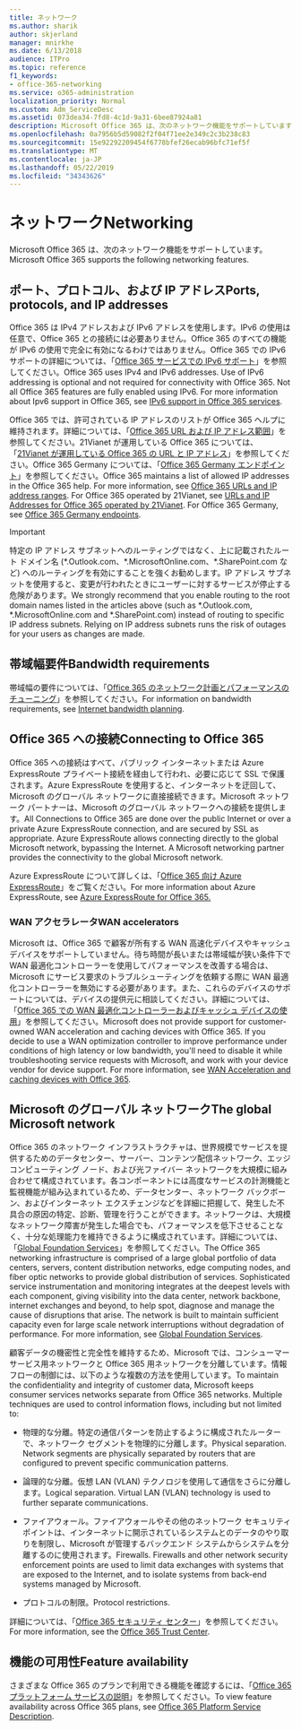 ```yaml
---
title: ネットワーク
ms.author: sharik
author: skjerland
manager: mnirkhe
ms.date: 6/13/2018
audience: ITPro
ms.topic: reference
f1_keywords:
- office-365-networking
ms.service: o365-administration
localization_priority: Normal
ms.custom: Adm_ServiceDesc
ms.assetid: 073dea34-7fd8-4c1d-9a31-6bee87924a81
description: Microsoft Office 365 は、次のネットワーク機能をサポートしています。
ms.openlocfilehash: 0a7956b5d59082f2f04f71ee2e349c2c3b238c83
ms.sourcegitcommit: 15e92292209454f6778bfef26ecab96bfc71ef5f
ms.translationtype: MT
ms.contentlocale: ja-JP
ms.lasthandoff: 05/22/2019
ms.locfileid: "34343626"
---
```

# <a name="networking"></a><span data-ttu-id="79527-103">ネットワーク</span><span class="sxs-lookup"><span data-stu-id="79527-103">Networking</span></span>

<span data-ttu-id="79527-104">Microsoft Office 365 は、次のネットワーク機能をサポートしています。</span><span class="sxs-lookup"><span data-stu-id="79527-104">Microsoft Office 365 supports the following networking features.</span></span>
  
## <a name="ports-protocols-and-ip-addresses"></a><span data-ttu-id="79527-105">ポート、プロトコル、および IP アドレス</span><span class="sxs-lookup"><span data-stu-id="79527-105">Ports, protocols, and IP addresses</span></span>

<span data-ttu-id="79527-p101">Office 365 は IPv4 アドレスおよび IPv6 アドレスを使用します。IPv6 の使用は任意で、Office 365 との接続には必要ありません。Office 365 のすべての機能が IPv6 の使用で完全に有効になるわけではありません。Office 365 での IPv6 サポートの詳細については、「[Office 365 サービスでの IPv6 サポート](https://go.microsoft.com/fwlink/?LinkID=785121&amp;clcid=0x409)」を参照してください。</span><span class="sxs-lookup"><span data-stu-id="79527-p101">Office 365 uses IPv4 and IPv6 addresses. Use of IPv6 addressing is optional and not required for connectivity with Office 365. Not all Office 365 features are fully enabled using IPv6. For more information about Ipv6 support in Office 365, see [IPv6 support in Office 365 services](https://go.microsoft.com/fwlink/?LinkID=785121&amp;clcid=0x409).</span></span>
  
<span data-ttu-id="79527-p102">Office 365 では、許可されている IP アドレスのリストが Office 365 ヘルプに維持されます。詳細については、「[Office 365 URL および IP アドレス範囲](https://go.microsoft.com/fwlink/p/?LinkID=243567)」を参照してください。21Vianet が運用している Office 365 については、「[21Vianet が運用している Office 365 の URL と IP アドレス](https://go.microsoft.com/fwlink/?LinkID=733351&amp;clcid=0x409)」を参照してください。Office 365 Germany については、「[Office 365 Germany エンドポイント](https://support.office.com/en-us/article/Office-365-Germany-endpoints-8a113a50-0071-4155-bb8e-eba5a8dbd4c8)」を参照してください。</span><span class="sxs-lookup"><span data-stu-id="79527-p102">Office 365 maintains a list of allowed IP addresses in the Office 365 help. For more information, see [Office 365 URLs and IP address ranges](https://go.microsoft.com/fwlink/p/?LinkID=243567). For Office 365 operated by 21Vianet, see [URLs and IP Addresses for Office 365 operated by 21Vianet](https://go.microsoft.com/fwlink/?LinkID=733351&amp;clcid=0x409). For Office 365 Germany, see [Office 365 Germany endpoints](https://support.office.com/en-us/article/Office-365-Germany-endpoints-8a113a50-0071-4155-bb8e-eba5a8dbd4c8).</span></span>
  
> [!IMPORTANT]
> <span data-ttu-id="79527-p103">特定の IP アドレス サブネットへのルーティングではなく、上に記載されたルート ドメイン名 (\*.Outlook.com、\*.MicrosoftOnline.com、\*.SharePoint.com など) へのルーティングを有効にすることを強くお勧めします。IP アドレス サブネットを使用すると、変更が行われたときにユーザーに対するサービスが停止する危険があります。</span><span class="sxs-lookup"><span data-stu-id="79527-p103">We strongly recommend that you enable routing to the root domain names listed in the articles above (such as \*.Outlook.com, \*.MicrosoftOnline.com and \*.SharePoint.com) instead of routing to specific IP address subnets. Relying on IP address subnets runs the risk of outages for your users as changes are made.</span></span> 
  
## <a name="bandwidth-requirements"></a><span data-ttu-id="79527-116">帯域幅要件</span><span class="sxs-lookup"><span data-stu-id="79527-116">Bandwidth requirements</span></span>

<span data-ttu-id="79527-117">帯域幅の要件については、「[Office 365 のネットワーク計画とパフォーマンスのチューニング](https://go.microsoft.com/fwlink/p/?LinkID=282467)」を参照してください。</span><span class="sxs-lookup"><span data-stu-id="79527-117">For information on bandwidth requirements, see [Internet bandwidth planning](https://go.microsoft.com/fwlink/p/?LinkID=282467).</span></span>
  
## <a name="connecting-to-office-365"></a><span data-ttu-id="79527-118">Office 365 への接続</span><span class="sxs-lookup"><span data-stu-id="79527-118">Connecting to Office 365</span></span>

<span data-ttu-id="79527-p104">Office 365 への接続はすべて、パブリック インターネットまたは Azure ExpressRoute プライベート接続を経由して行われ、必要に応じて SSL で保護されます。Azure ExpressRoute を使用すると、インターネットを迂回して、Microsoft のグローバル ネットワークに直接接続できます。Microsoft ネットワーク パートナーは、Microsoft のグローバル ネットワークへの接続を提供します。</span><span class="sxs-lookup"><span data-stu-id="79527-p104">All Connections to Office 365 are done over the public Internet or over a private Azure ExpressRoute connection, and are secured by SSL as appropriate. Azure ExpressRoute allows connecting directly to the global Microsoft network, bypassing the Internet. A Microsoft networking partner provides the connectivity to the global Microsoft network.</span></span>
  
<span data-ttu-id="79527-122">Azure ExpressRoute について詳しくは、「[Office 365 向け Azure ExpressRoute](https://aka.ms/expressrouteoffice365)」をご覧ください。</span><span class="sxs-lookup"><span data-stu-id="79527-122">For more information about Azure ExpressRoute, see [Azure ExpressRoute for Office 365.](https://aka.ms/expressrouteoffice365)</span></span>
  
### <a name="wan-accelerators"></a><span data-ttu-id="79527-123">WAN アクセラレータ</span><span class="sxs-lookup"><span data-stu-id="79527-123">WAN accelerators</span></span>

<span data-ttu-id="79527-p105">Microsoft は、Office 365 で顧客が所有する WAN 高速化デバイスやキャッシュ デバイスをサポートしていません。待ち時間が長いまたは帯域幅が狭い条件下で WAN 最適化コントローラーを使用してパフォーマンスを改善する場合は、Microsoft にサービス要求のトラブルシューティングを依頼する際に WAN 最適化コントローラーを無効にする必要があります。また、これらのデバイスのサポートについては、デバイスの提供元に相談してください。詳細については、「[Office 365 での WAN 最適化コントローラーおよびキャッシュ デバイスの使用](https://go.microsoft.com/fwlink/p/?LinkID=282468)」を参照してください。</span><span class="sxs-lookup"><span data-stu-id="79527-p105">Microsoft does not provide support for customer-owned WAN acceleration and caching devices with Office 365. If you decide to use a WAN optimization controller to improve performance under conditions of high latency or low bandwidth, you'll need to disable it while troubleshooting service requests with Microsoft, and work with your device vendor for device support. For more information, see [WAN Acceleration and caching devices with Office 365](https://go.microsoft.com/fwlink/p/?LinkID=282468).</span></span>
  
## <a name="the-global-microsoft-network"></a><span data-ttu-id="79527-127">Microsoft のグローバル ネットワーク</span><span class="sxs-lookup"><span data-stu-id="79527-127">The global Microsoft network</span></span>

<span data-ttu-id="79527-p106">Office 365 のネットワーク インフラストラクチャは、世界規模でサービスを提供するためのデータセンター、サーバー、コンテンツ配信ネットワーク、エッジ コンピューティング ノード、および光ファイバー ネットワークを大規模に組み合わせて構成されています。各コンポーネントには高度なサービスの計測機能と監視機能が組み込まれているため、データセンター、ネットワーク バックボーン、およびインターネット エクスチェンジなどを詳細に把握して、発生した不具合の原因の特定、診断、管理を行うことができます。ネットワークは、大規模なネットワーク障害が発生した場合でも、パフォーマンスを低下させることなく、十分な処理能力を維持できるように構成されています。詳細については、「[Global Foundation Services](https://go.microsoft.com/fwlink/p/?LinkID=282622)」を参照してください。</span><span class="sxs-lookup"><span data-stu-id="79527-p106">The Office 365 networking infrastructure is comprised of a large global portfolio of data centers, servers, content distribution networks, edge computing nodes, and fiber optic networks to provide global distribution of services. Sophisticated service instrumentation and monitoring integrates at the deepest levels with each component, giving visibility into the data center, network backbone, internet exchanges and beyond, to help spot, diagnose and manage the cause of disruptions that arise. The network is built to maintain sufficient capacity even for large scale network interruptions without degradation of performance. For more information, see [Global Foundation Services](https://go.microsoft.com/fwlink/p/?LinkID=282622).</span></span> 
  
<span data-ttu-id="79527-p107">顧客データの機密性と完全性を維持するため、Microsoft では、コンシューマー サービス用ネットワークと Office 365 用ネットワークを分離しています。情報フローの制御には、以下のような複数の方法を使用しています。</span><span class="sxs-lookup"><span data-stu-id="79527-p107">To maintain the confidentiality and integrity of customer data, Microsoft keeps consumer services networks separate from Office 365 networks. Multiple techniques are used to control information flows, including but not limited to:</span></span>
  
- <span data-ttu-id="79527-p108">物理的な分離。特定の通信パターンを防止するように構成されたルーターで、ネットワーク セグメントを物理的に分離します。</span><span class="sxs-lookup"><span data-stu-id="79527-p108">Physical separation. Network segments are physically separated by routers that are configured to prevent specific communication patterns.</span></span>
    
- <span data-ttu-id="79527-p109">論理的な分離。仮想 LAN (VLAN) テクノロジを使用して通信をさらに分離します。</span><span class="sxs-lookup"><span data-stu-id="79527-p109">Logical separation. Virtual LAN (VLAN) technology is used to further separate communications.</span></span>
    
- <span data-ttu-id="79527-p110">ファイアウォール。ファイアウォールやその他のネットワーク セキュリティ ポイントは、インターネットに開示されているシステムとのデータのやり取りを制限し、Microsoft が管理するバックエンド システムからシステムを分離するのに使用されます。</span><span class="sxs-lookup"><span data-stu-id="79527-p110">Firewalls. Firewalls and other network security enforcement points are used to limit data exchanges with systems that are exposed to the Internet, and to isolate systems from back-end systems managed by Microsoft.</span></span> 
    
- <span data-ttu-id="79527-140">プロトコルの制限。</span><span class="sxs-lookup"><span data-stu-id="79527-140">Protocol restrictions.</span></span>
    
<span data-ttu-id="79527-141">詳細については、「[Office 365 セキュリティ センター](https://go.microsoft.com/fwlink/p/?LinkID=282621)」を参照してください。</span><span class="sxs-lookup"><span data-stu-id="79527-141">For more information, see the [Office 365 Trust Center](https://go.microsoft.com/fwlink/p/?LinkID=282621).</span></span> 
  
## <a name="feature-availability"></a><span data-ttu-id="79527-142">機能の可用性</span><span class="sxs-lookup"><span data-stu-id="79527-142">Feature availability</span></span>

<span data-ttu-id="79527-143">さまざまな Office 365 のプランで利用できる機能を確認するには、「[Office 365 プラットフォーム サービスの説明](https://technet.microsoft.com/en-us/library/office-365-platform-service-description.aspx)」を参照してください。</span><span class="sxs-lookup"><span data-stu-id="79527-143">To view feature availability across Office 365 plans, see [Office 365 Platform Service Description](https://technet.microsoft.com/en-us/library/office-365-platform-service-description.aspx).</span></span>
  

